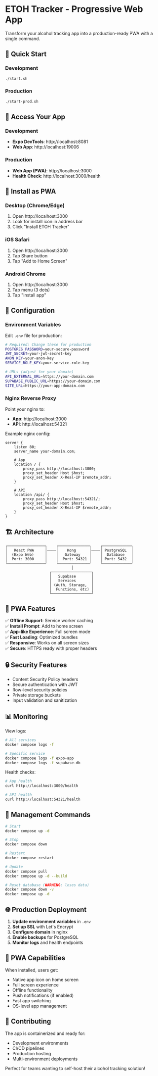 # ETOH Tracker - Progressive Web App

Transform your alcohol tracking app into a production-ready PWA with a single command.

## 🚀 Quick Start

### Development
```bash
./start.sh
```

### Production
```bash
./start-prod.sh
```

## 📱 Access Your App

### Development
- **Expo DevTools**: http://localhost:8081
- **Web App**: http://localhost:19006

### Production  
- **Web App (PWA)**: http://localhost:3000
- **Health Check**: http://localhost:3000/health

## 📲 Install as PWA

### Desktop (Chrome/Edge)
1. Open http://localhost:3000
2. Look for install icon in address bar
3. Click "Install ETOH Tracker"

### iOS Safari  
1. Open http://localhost:3000
2. Tap Share button
3. Tap "Add to Home Screen"

### Android Chrome
1. Open http://localhost:3000  
2. Tap menu (3 dots)
3. Tap "Install app"

## 🔧 Configuration

### Environment Variables
Edit `.env` file for production:

```bash
# Required: Change these for production
POSTGRES_PASSWORD=your-secure-password
JWT_SECRET=your-jwt-secret-key
ANON_KEY=your-anon-key
SERVICE_ROLE_KEY=your-service-role-key

# URLs (adjust for your domain)
API_EXTERNAL_URL=https://your-domain.com
SUPABASE_PUBLIC_URL=https://your-domain.com  
SITE_URL=https://your-app-domain.com
```

### Nginx Reverse Proxy
Point your nginx to:
- **App**: http://localhost:3000
- **API**: http://localhost:54321

Example nginx config:
```nginx
server {
    listen 80;
    server_name your-domain.com;
    
    # App
    location / {
        proxy_pass http://localhost:3000;
        proxy_set_header Host $host;
        proxy_set_header X-Real-IP $remote_addr;
    }
    
    # API  
    location /api/ {
        proxy_pass http://localhost:54321/;
        proxy_set_header Host $host;
        proxy_set_header X-Real-IP $remote_addr;
    }
}
```

## 🏗️ Architecture

```
┌─────────────────┐    ┌──────────────┐    ┌─────────────┐
│   React PWA     │────│    Kong      │────│ PostgreSQL  │
│  (Expo Web)     │    │   Gateway    │    │  Database   │
│  Port: 3000     │    │  Port: 54321 │    │ Port: 5432  │
└─────────────────┘    └──────────────┘    └─────────────┘
                              │
                    ┌──────────────────┐
                    │   Supabase       │
                    │   Services       │
                    │ (Auth, Storage,  │
                    │  Functions, etc) │
                    └──────────────────┘
```

## 🎯 PWA Features

✅ **Offline Support**: Service worker caching  
✅ **Install Prompt**: Add to home screen  
✅ **App-like Experience**: Full screen mode  
✅ **Fast Loading**: Optimized bundles  
✅ **Responsive**: Works on all screen sizes  
✅ **Secure**: HTTPS ready with proper headers  

## 🔒 Security Features

- Content Security Policy headers
- Secure authentication with JWT
- Row-level security policies  
- Private storage buckets
- Input validation and sanitization

## 📊 Monitoring

View logs:
```bash
# All services
docker compose logs -f

# Specific service
docker compose logs -f expo-app
docker compose logs -f supabase-db
```

Health checks:
```bash
# App health
curl http://localhost:3000/health

# API health  
curl http://localhost:54321/health
```

## 🔄 Management Commands

```bash
# Start
docker compose up -d

# Stop
docker compose down

# Restart
docker compose restart

# Update
docker compose pull
docker compose up -d --build

# Reset database (WARNING: loses data)
docker compose down -v
docker compose up -d
```

## 🌐 Production Deployment

1. **Update environment variables** in `.env`
2. **Set up SSL** with Let's Encrypt
3. **Configure domain** in nginx  
4. **Enable backups** for PostgreSQL
5. **Monitor logs** and health endpoints

## 📱 PWA Capabilities

When installed, users get:
- Native app icon on home screen
- Full screen experience  
- Offline functionality
- Push notifications (if enabled)
- Fast app switching
- OS-level app management

## 🤝 Contributing

The app is containerized and ready for:
- Development environments
- CI/CD pipelines  
- Production hosting
- Multi-environment deployments

Perfect for teams wanting to self-host their alcohol tracking solution!